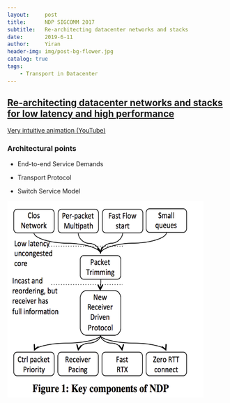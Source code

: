 ```yaml
---
layout:     post
title:      NDP SIGCOMM 2017
subtitle:   Re-architecting datacenter networks and stacks
date:       2019-6-11
author:     Yiran
header-img: img/post-bg-flower.jpg
catalog: true
tags:
    - Transport in Datacenter
---
```


## [Re-architecting datacenter networks and stacks for low latency and high performance](https://gianniantichi.github.io/files/papers/ndp.pdf)

[Very intuitive animation (YouTube)](https://www.youtube.com/watch?v=BO0QhaxBRr0)

### Architectural points

- End-to-end Service Demands

- Transport Protocol 

- Switch Service Model


<img width="450" height="450" src="/img/post-ndp-1.png"/>


